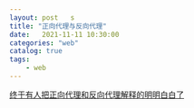 ```yaml
---                
layout: post   s             
title: "正向代理与反向代理"                
date:   2021-11-11 10:30:00                 
categories: "web"                
catalog: true                
tags:                 
    - web                
---      
```


[终于有人把正向代理和反向代理解释的明明白白了](https://cloud.tencent.com/developer/article/1418457)